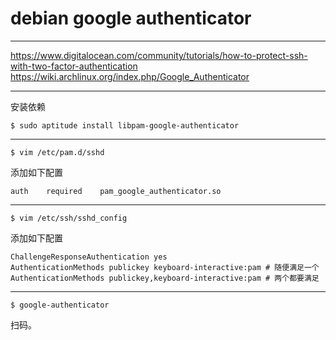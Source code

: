 # debian google authenticator

---

https://www.digitalocean.com/community/tutorials/how-to-protect-ssh-with-two-factor-authentication
https://wiki.archlinux.org/index.php/Google_Authenticator

---

安装依赖

```
$ sudo aptitude install libpam-google-authenticator
```

---

```
$ vim /etc/pam.d/sshd
```

添加如下配置

```
auth    required    pam_google_authenticator.so
```

---

```
$ vim /etc/ssh/sshd_config
```

添加如下配置

```
ChallengeResponseAuthentication yes
AuthenticationMethods publickey keyboard-interactive:pam # 随便满足一个
AuthenticationMethods publickey,keyboard-interactive:pam # 两个都要满足
```

---

```
$ google-authenticator
```

扫码。
